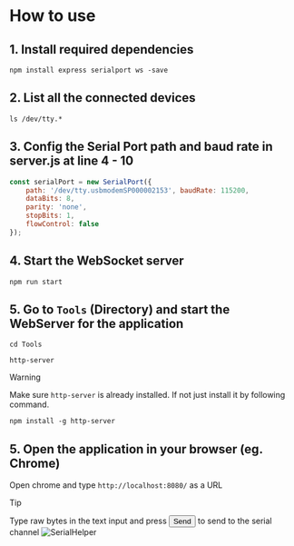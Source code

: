 # How to use
## 1. Install required dependencies
```
npm install express serialport ws -save
```

## 2. List all the connected devices
```
ls /dev/tty.*
```

## 3. Config the Serial Port path and baud rate in server.js at line 4 - 10
```js
const serialPort = new SerialPort({
    path: '/dev/tty.usbmodemSP000002153', baudRate: 115200,
    dataBits: 8,
    parity: 'none',
    stopBits: 1,
    flowControl: false
});
```

## 4. Start the WebSocket server
```
npm run start 
```

## 5. Go to `Tools` (Directory) and start the WebServer for the application
```
cd Tools
```

```
http-server
```
> [!WARNING]
> Make sure `http-server` is already installed. If not just install it by following command.
```
npm install -g http-server
```

## 5. Open the application in your browser (eg. Chrome)
Open chrome and type `http://localhost:8080/` as a URL
> [!TIP]
> Type raw bytes in the text input and press <button>Send</button> to send to the serial channel
![SerialHelper](https://i.imgur.com/tQ8Cb9q.png)
